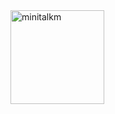 <img width="150" height="150" alt="minitalkm" src="https://github.com/user-attachments/assets/ff67c2da-5d16-48c9-9af8-2b3b98131bc4" />
